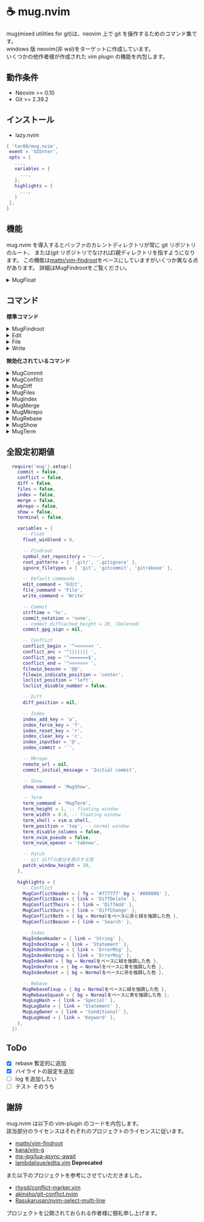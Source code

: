 # ☕ mug.nvim

mug(mixed utilities for git)は、neovim 上で git を操作するためのコマンド集です。  
windows 版 neovim(非 wsl)をターゲットに作成しています。  
いくつかの他作者様が作成された vim plugin の機能を内包します。

## 動作条件

- Neovim >= 0.10
- Git >= 2.39.2

## インストール

- lazy.nvim

```lua
{ 'tar80/mug.nvim',
 event = 'UIEnter',
 opts = {
   ...,
   variables = {
     ...,
   },
   highlights = {
     ...,
   }
 },
}
```

## 機能

mug.nvim を導入するとバッファのカレントディレクトリが常に git リポジトリのルート、
または(git リポジトリでなければ)親ディレクトリを指すようになります。
この機能は[mattn/vim-findroot](https://github.com/mattn/vim-findroot)をベースにしていますがいくつか異なる点があります。
詳細はMugFindrootをご覧ください。

<details>
<summary>MugFloat</summary>

mug が生成するフローティングウィンドウ(MugFloat)にはそれぞれのコマンドで使用するキーマップの他に、
一律で以下のキーマップが設定されます。また、MugFloat が存在する間`<C-W>p`が上書きされ
MugFloat のフォーカスに割り当てられます。

| キー             | 説明           |
| :--------------- | :------------- |
| q, \<ESC>        | フロート閉じる |
| g?               | キーマップ参照 |
| \<count>M-[hjkl] | フロート移動   |

**variables**

- float_winblend `integer`(上書き)  
  背景の疑似透過性を指定します。

[float.mp4](https://github.com/tar80/mug.nvim/assets/45842304/a8867a19-08d5-4560-b815-aceb7b5f8bb6)

</details>

## コマンド

**標準コマンド**

<details>
<summary>MugFindroot</summary>

```lua
require('mug').setup({
  variables = {
    symbol_not_repository = '---',
    root_patterns = { '.git/', '.gitignore' },
    ignore_filetypes = { 'git', 'gitcommit', 'gitrebase' },
  }
})
```

**:MugFindroot [stopglobal|stoplocal]**

mug の標準機能です。[mattn/vim-findroot](https://github.com/mattn/vim-findroot) をベースに独自の変更を加えてあります。

- vim-findroot は標準で様々なプロジェクトルートマーカーに対応していますが、mug が対応するのは git のみです。
  また、ディレクトリを下層へ移動する時に動作を抑制するオプションはありません。

- MugFindroot は自動実行されます。手動実行時には実行結果の詳細が出力されます。
  引数`stopglobal` `stoplocal`を指定するとそれぞれ`g:mug_findroot_disable=v:true` `b:mug_findroot_disable=v:true`が設定され
  自動実行を抑制します。解除は`MugFindroot`、または`unlet g:mug_findroot_disable` `unlet b:mug_findroot_disable`を実行します。

- MugFindroot が git リポジトリを検知したとき、ブランチ名、ブランチのデタッチ状態、インデックスを取得し、
  それぞれ`b:mug_branch_name` `b:mug_branch_info` `b:mug_branch_stats`を設定します。
  `b:mug_branch_stats`はインデックスの状態をテーブル{ s = stage, u = unstate, c = conflict }として保持します。
  ブランチのキャッシュ・デタッチ状態の取得は[kana/vim-g/branch](https://github.com/kana/vim-g)の機能を取り入れています。

**variables**

- symbol_not_repository(上書き)  
  カレントディレクトリが git リポジトリではなかったときに b:mug_branch_name に設定される文字列です。

- root_patterns `table`(上書き)  
  記述フォーマットは vim-findroot の root marker patterns に倣います。優先度があり、先に記述されたパターンが優先されます。
  以下のようなディレクトリ構造を持つファイル file.vim を開いたときにカレントディレクトリは
  `root_patterns`の値により、表のように設定されます。

  ```text
  main/
    ├ .git/
    ├ submodule/
    │   ├ .git/
    │   ├ script/
    │   │   ├ .gitignore
    │   │   └ file.vim
    │   └ .gitignore
    ├ .gitmodules
    └ .gitignore
  ```

  | root_patterns                  | current directory     |
  | :----------------------------- | :-------------------- |
  | .gitmodules, .git/, .gitignore | main                  |
  | .git/, .gitignore              | main/submodule        |
  | .gitignore                     | main/submodule/script |

- ignore_filetypes `table`(追加)  
  指定したファイルタイプは MugFindroot 自動実行の対象外となります。
  ファイルタイプに`*`(ワイルドカード)は指定できません。

</details>
<details>
<summary>Edit</summary>

```lua
require('mug').setup({
  variables = {
    edit_command = 'Edit',
  }
})
```

**:Edit [!] [\<filespec>]**

カレントファイルの親ディレクトリを基準に`:edit[!] [<filespec>]`を実行します。

**variables**

- edit_command `string`(上書き)  
  コマンド`Edit`を別名で登録します。コマンドが不要であれば`""`空文字を指定します。

</details>
<details>
<summary>File</summary>

```lua
require('mug').setup({
  variables = {
    file_command = 'File',
  }
})
```

**:File[!] \<newname>**

カレントファイルの親ディレクトリを基準に`:file[!] <newname>`を実行します。

**variables**

- file_command `string`(上書き)  
  コマンド`File`を別名で登録します。コマンドが不要であれば`""`空文字を指定します。

</details>
<details>
<summary>Write</summary>

```lua
require('mug').setup({
  variables = {
    write_command = 'Write'
  }
})
```

**:Write[!]**

`:update | git add`を実行します。`!`を付けると`--force`が付加されます。

**variables**

- write_command `string`(上書き)  
  コマンド`Write`を別名で登録します。コマンドが不要であれば`""`空文字を指定します。

</details>

**無効化されているコマンド**

<details>
<summary>MugCommit</summary>

```lua
require('mug').setup({
  commit = true,
  variables = {
    strftime = '%c',
    commit_notation = 'none',
    commit_gpg_sign = nil,
    patch_window_height = 20,
  }
})
```

**:MugCommit[!] [\<sub-command>] [\<commit-message>]**

引数なしで実行するとコミット編集バッファを開きます。`!`を付けると最初に`git add .`を実行します。  
`<sub-command>`には以下のいずれかを指定できます。

- `amend` ステージされた変更を HEAD に追加します。
- `empty` 空コミットを作成します。コミットメッセージには"empty commit(created by mug)"が設定されます。
- ~~`fixup`~~ **Deleted**
- `rebase` fixup の代替です。フローティングウィンドウが起動し、`git log`の結果が出力されます。  
  カーソル行のコミットに対して`f`キーで fixup、`s`キーで squash を設定し、起点になるコミットにカーソルを合わせ、
  `<CR>`で実行します。`c`キーで選択をクリアできます。
- `m <commit-message>` 直接コミットメッセージを入力できます。スペースを含む場合でも""で括る必要はありません。

**:MugCommitSign[!] [\<sub-command>] [\<commit-message>]**

オプション`--gpg-sign`を付加します。使用する署名を指定する場合は、variables に`commit_gpg_sign`を設定します。

**コミット編集バッファ**

コミットメッセージの詳細編集用に、`commit_notation`で指定したテンプレート(COMMIT_EDITMSG)をタブで開きます。  
コミット編集バッファには、スペルチェック、短縮入力、キーマップが設定されます。

| モード |      キー       | 説明                                |
| :----: | :-------------: | :---------------------------------- |
|   n    |        ^        | スペルチェックをトグル              |
|   n    |       gd        | 差分バッファを水平方向にトグル      |
|   n    |       gD        | 差分バッファを縦方向にトグル        |
|  n,i   |       F5        | 時刻の挿入                          |
|   n    |       F6        | HEAD のコミットメッセージを書き出す |
|   n    | q(差分バッファ) | 差分バッファ閉じる(キャッシュ削除)  |

NOTE: 差分バッファはトグルしても更新されません。更新が必要なときは`q`で一度バッファを閉じます。

コミット編集バッファは`git commit`で開かれたバッファではないため、いかなる変更もリポジトリに影響を与えません。
コミットの作成にはコマンドを使用します。

- `:C` commit
- `:CA` commit amend
- `:CE` commit empty
- `:CS` commit-sign
- `:CSA` commit-sign amend

**variables**

- strftime `string`(上書き)  
  `<F5>`で挿入する時刻の書式を指定します。

- commit_notation `string`(上書き)  
  コミットの形式を指定します。`conventional` `genaral` `none`が指定でき、
  指定した形式に合わせたコミットテンプレートと短縮入力が設定されます。  
  また、`mug/lua/template/`内に`<user-template>`と`<user-template>.lua`を作成し、
  `commit_notation = <user-template>`を指定することでユーザー設定が適用されます。
  `<user-template>`はコミットテンプレート、`<user-template>.lua`は短縮入力の設定です。
  スクリプト内`M.additional_settings`に関数を設定すれば、キーマップやコマンドを追加することもできます。
  記述方法は他のテンプレートを参考にしてください。

- ~~commit_diffキャッシュd_height `integer`(上書き)~~ **Deleted**

- commit_gpg_sign `string`(上書き)  
  署名に使用する鍵(gpg)を指定します。  
  指定しない場合はデフォルト(コミッター ID)になります。

- patch_window_height `integer`(上書き)
  差分バッファの高さを指定します。

[commit.mp4](https://github.com/tar80/mug.nvim/assets/45842304/3f9fc79e-8a27-48cf-bc98-3648d04cead2)

</details>
<details>
<summary>MugConfilct</summary>

```lua
require('mug').setup({
  conflict = true,
  variables = {
    loclist_position = 'left',
    loclist_disable_number = false,
    filewin_beacon = '@@',
    filewin_indicate_position = 'center',
    conflict_begin = '^<<<<<<< ',
    conflict_anc = '^||||||| ',
    conflict_sep = '^=======$',
    conflict_end = '^>>>>>>> '
  }
})
```

**:MugConflict**

新規タブを開き、`git merge`によってコンクリクトしたハンクを抽出、ロケーションリストに展開します。  
[rhysd/conflict-marker.vim](https://github.com/rhysd/conflict-marker.vim/)と似たような操作をロケーションリスト上で実行できます。
conflict-marker は、コンフリクトのあるバッファに対してキーが設定されますが、
MugConflict はロケーションリストにキーを設定します。

- ロケーションリストの表示中は`g:mug_loclist_loaded=v:true`が設定されます。
- ロケーションリストでカーソル移動するとファイルウィンドウの表示位置が連動します。
- `<CR>`を押すと、カーソルと表示位置を Ours-Theirs 間で往復します。
- `w`(更新内容を保存)実行後にすべてのコンフリクトが解消されていた場合、継続してコミットの作成を促す選択肢を表示します。
- undo/redo は仮対応しています。ハイライトが一致しなかったりします。
- conflict-marker と併用できます。MugConflict 実行時は重複するハイライトが上書きされます。

|      キー      | 説明                                      |
| :------------: | :---------------------------------------- |
|       q        | タブ閉じる                                |
|       w        | すべての更新内容を保存                    |
|       g?       | キーマップ参照                            |
|       o        | Ours-commit の差分でハンクを置き換え      |
|       t        | Theirs-commit の差分でハンクを置き換え    |
|       b        | Base-commit の差分でハンクを置き換え      |
|       B        | Ours, Theirs 両方の差分でハンクを置き換え |
|       ^        | filewindow の連動状態をトグル             |
| \<C-u>, \<C-d> | filewindow のカーソルを 1/2 ページ移動    |
| \<C-j>, \<C-k> | filewindow のカーソルを 1 行移動          |

**variables**

- loclist_position `string`(上書き)  
  ロケーションリストの表示位置を指定します。`top` `bottom` `left` `right`を指定します。

- loclist_disable_number `boolean`(上書き)  
  ロケーションリストの行番号を非表示にするなら`true`を指定します。

- filewin_beacon `string`(上書き)  
  ハンクの開始位置(signcolumn)に表示される文字を指定します。

- filewin_indicate_position `string`(上書き)  
  ファイルウィンドウ連動時の、ハンクの画面上の位置です。  
  `upper` `center` `lower`から指定します。

**highlights**

- MugConflictHeader `fg=#777777 bg=#000000`
- MugConflictBase `DiffDelete`
- MugConflictTheirs `DiffAdd`
- MugConflictOurs `DiffChange`
- MugConflictBoth `Normal`をベースに赤と緑を強調した色
- MugConflictBeacon `Search`

[conflict.mp4](https://github.com/tar80/mug.nvim/assets/45842304/b54392d4-3bb3-4621-b76e-4725acf07607)

</details>
<details>
<summary>MugDiff</summary>

```lua
require('mug').setup({
  diff = true,
  variables = {
    diff_position = ,
  }
})
```

カレントファイルと指定した tree-ish との差分を vimdiff で表示します。  
差分バッファの表示中は独自のキーマップが割り当てられます。

| モード | キー | 説明                |
| :----: | :--: | :------------------ |
|  n,x   |  du  | `Diffupdate`を実行  |
|   x    |  do  | 選択範囲を`Diffget` |
|   x    |  dp  | 選択範囲を`Diffput` |
|   x    |  dd  | 選択範囲を削除      |

**:MugDiff [\<posotion>] [\<treeish>] [\<pathspec>]**

`<position>`に`:new`バッファを開き、`git cat-file -p <treeish>:<pathspec>`の結果を展開します。

- 引数`<position>`は、差分バッファを開く位置です。カレントバッファを起点に`top` `bottom` `left` `right`を指定できます。
  初期値は`diffopt`の値から決定されます。また、`diff_position`で標準の位置を指定できます。
- 引数`<treeish>`の初期値は`""`(空文字)です。
- 引数`<pathspec>`の初期値は`%`です。

**:MugDiffFetchRemote [\<posotion>] [\<branchname>] [\<pathspec>]**

`git fetch orgin <branchname>`を実行後、`<position>`に`:new`バッファを開き、`git cat-file -p origin/<branchname>:<pathspec>`の結果を展開します。

- 引数`<branchname>`の初期値は現在アクティブなブランチ名です。

**variables**

- diff_position `string`(上書き)  
  `<position>`のデファルト値を`top` `bottom` `left` `right`のいずれかを指定します。

</details>
<details>
<summary>MugFiles</summary>

```lua
require('mug').setup({
  files = true,
})
```

**:MugFileMove[!] \<pathspec>**

カレントファイルに対し`git mv <current-filepath> <pathspec>`を適用し、バッファを開き直します。
`<pathspec>`はカレントディレクトリを基準とします。  
`!`を付けると`--force`が付加されます。

**:MugFileRename[!] \<newname>**

カレントファイルに対し`git -C <parent-directory> mv <current-filename> <newname>`を適用し、バッファを開き直します。
`<newname>`はカレントファイルの親ディレクトリを基準とし、パスの指定はできません。  
`!`を付けると`--force`が付加されます。

**:MugFileDelete[!]**

カレントファイルをリポジトリのインデックスから削除します。  
`!`を付けるとファイル自体も削除されます。

</details>
<details>
<summary>MugIndex</summary>

```lua
require('mug').setup({
  index = true,
  variables = {
    index_add_key = 'a',
    index_force_key = 'f',
    index_reset_key = 'r',
    index_clear_key = 'c',
    index_input_bar = '@',
    index_commit = '`',
    index_auto_update = false,
  }
})
```

**:MugIndex[!]**

`git status`の結果をフローティングウィンドウに出力します。`!`を付けると`--ignored`が付加されます。  
行ごとに Stage・Unstage・Force stage を選択でき、`<CR>`で実行されます。一番上の行を選択すると全体が選択状態になり、
最下行にはエラーが表示されます。  
MugIndex ウィンドウには独自のキーマップが割り当てられます。

|  キー   | 説明                          |
| :-----: | :---------------------------- |
|    a    | 行を選択(Stage)               |
|    f    | 行を選択(Force stage)         |
|    r    | 行を選択(Unstage)             |
|    c    | 選択状態をクリア              |
|  J, K   | 行を選択(Stage)後カーソル移動 |
|   gf    | 行のパスを開く                |
|   gd    | 行のパスを`MugDiff`           |
|  \<F5>  | リストを更新                  |
|    @    | コミットメッセージ入力バー    |
| shift+@ | `MugCommit`を実行             |

コミット入力バー

|     キー     | 説明                           |
| :----------: | :----------------------------- |
| \<C-o>\<C-s> | オプション`--gpg-sign`をトグル |
| \<C-o>\<C-a> | オプション`--amend`をトグル    |

**variables**

- index_add_key `string`(上書き)  
  行選択(Stage)に使用するキーを指定します。

- index_force_key `string`(上書き)  
  行選択(Force stage)に使用するキーを指定します。

- index_reset_key `string`(上書き)  
  行選択(Reset)に使用するキーを指定します。

- index_clear_key `string`(上書き)  
  行選択を解除するキーを指定します。

- index_input_bar `string`(上書き)  
  コミット入力バーの呼び出しキーを指定します。

- index_commit `string`(上書き)  
  `MugCommit`の実行キーを指定します。

- index_auto_update `boolean`(上書き)  
  MugIndex のフロートウィンドウを離れてから、戻ったときに  
  `git status`を実行しリストを更新します。

**highlights**

- MugIndexHeader `String`
- MugIndexStage `Statement`
- MugIndexUnstage `ErrorMsg`
- MugIndexWarning `ErrorMsg`

[index.mp4](https://github.com/tar80/mug.nvim/assets/45842304/d6c9e1e1-6266-43ca-b973-ec417f04fa45)

</details>
<details>
<summary>MugMerge</summary>

```lua
require('mug').setup({
  MugMerge = true,
})
```

**:MugMerge[!] \<branchname> [\<options>]**

コミットを作って、カレントブランチに\<branchname>をマージ。  
`git -c merge.conflictstyle=diff3 merge --no-ff [<options>] <branchname>`を実行し、コミットメッセージの編集を確認する選択肢を表示します。
コンフリクト発生時には、処理を継続するか中止するかの選択肢を表示します。  
[!]を付けると、\<options>の補完候補が`--strategy-option=ours` `--strategy-option=theirs`の二択になります。
また、マージ継続中は補完候補が`--abort` `--continue` `--quit`の三択になります。

**:MugMergeFF[!] \<branchname> [\<options>]**

コミットは作らず、カレントブランチに\<branchname>をマージ。  
`git merge --ff-only [<options>] <branchname>`を実行します。コンフリクト発生時はエラーを返します。  
[!]を付けると、\<options>の補完候補が`--strategy-option=ours` `--strategy-option=theirs`の二択になります。

**:MugMergeTo[!] \<branchname>**

コミットは作らず、カレントブランチを\<branchname>にマージ。  
`git fetch . <current-branch>:<branchname>`を実行します。コンフリクト発生時はエラーを返します。  
[!]を付けると、`--force`が付加されます。

[merge.mp4](https://github.com/tar80/mug.nvim/assets/45842304/478bbc44-c295-4935-9b68-5b5ef7e5033b)

</details>
<details>
<summary>MugMkrepo</summary>

```lua
require('mug').setup({
  mkrepo = true,
  variables = {
    remote_url = nil,
    commit_initial_message = 'Initial commit',
  }
})
```

**:MugMkrepo [!] [\<pathspec>]**

指定したパスにリポジトリを作成後、`Initial commit`を作成し、上流ブランチを設定します。  
引数なしのときはカレントファイルの親ディレクトリに、パスを指定したときはそのパスに、名前を指定したときは
カレントファイルの親ディレクトリ下にその名前で、リポジトリを作成します。  
`!`を付けるとパス内のファイルを含めた`Initial commit`を作成します。  
すでにリポジトリが存在していたときはエラーを返します。

**variables**

- remote_url `string`(上書き)  
  リモートブランチの URL。HTTPS または、SSH を指定します。  
  未設定の場合、上流ブランチの設定に失敗します。

- commit_initial_message `string`(上書き)  
  初期化コミットに使用されるメッセージを指定します。

[mkrepo.mp4](https://github.com/tar80/mug.nvim/assets/45842304/6c84c540-5593-4339-8caf-3d9f5565f83e)

</details>
<details>
<summary>MugRebase</summary>

```lua
require('mug').setup({
  rebase = true,
  variables = {
    rebase_log_format = '%as <%cn> %d%s',
    rebase_fixup_key = 'f',
    rebase_squash_key = 's',
    rebase_clear_key = 'c',
    rebase_preview_pos = 'bottom',
    rebase_preview_subpos = 'right',
  }
})
```

**:MugRebase[!] \<branchname> [\<options>]**

フローティングウィンドウに出力した`git log`の結果から起点になるコミットを選択し、  
環境変数`GIT_SEQUENCE_EDITOR`を介して RPC 経由で`git rebase`を実行し、リベース ToDo バッファを開きます。  
`!`を付けるとオプション`--autostash`を付加します。

**:MugRebaseSign[!] \<branchname> [\<options>]**

オプション`--gpg-sign`を付加します。使用する署名を指定する場合は、variables に`commit_gpg_sign`を設定します。

**リベース ToDo バッファ**

filetype`gitrebase`で使用できるキーと、以下のキーが有効です。

| モード |      キー      | 説明                                    |
| :----: | :------------: | :-------------------------------------- |
|   n    |       ^        | 連動ビューをトグル                      |
|   n    |      j,k       | 連動ビュー有効時、差分バッファ連動      |
|   n    |       gd       | 差分バッファを水平方向にトグル          |
|   n    |       gD       | 差分バッファを縦方向にトグル            |
|   n    |       q        | 差分バッファ閉じる                      |
|   n    | \<C-u>, \<C-d> | 差分バッファのカーソルを 1/2 ページ移動 |
|   n    | \<C-j>, \<C-k> | 差分バッファのカーソルを 1 行移動       |

**variables**

- rebase_log_format `string`(上書き)  
  フローティングウィンドウに表示される`git log`の書式を指定します。

- rebase_fixup_key `string`(上書き)  
  `MugCommit rebase`で行選択(Fixup)に使用するキーを指定します。

- rebase_squash_key' `string`(上書き)  
  `MugCommit rebase`で行選択(Squash)に使用するキーを指定します。

- rebase_clear_key `string`(上書き)  
  `MugCommit rebase`で行選択を解除するキーを指定します。

- rebase_preview_pos `string`(上書き)  
  リベース ToDo バッファ上で`gd`を実行したときに差分バッファを開く位置を指定します。

- rebase_preview_subpos' `string`(上書き)  
  リベース ToDo バッファ上で`gD`を実行したときに差分バッファを開く位置を指定します。

**highlights**

- MugRebaseFixup `NormalFloat`または`Normal`をベースにした緑っぽい色
- MugRebaseSquash `NormalFloat`または`Normal`をベースにした青っぽい色
- MugLogHash `Special`
- MugLogDate `Statement`
- MugLogOwner `Conditional`
- MugLogHead `Keyword`

</details>
<details>
<summary>MugShow</summary>

```lua
require('mug').setup({
  show = true,
  variables = {
    show_command = 'MugShow',
  }
})
```

**:MugShow[!] \<any>**

MugShow は git とは関連のないコマンドです。引数に指定した変数、関数、コマンドの結果をフローティングウィンドウに出力します。
なんでもは表示できませんがそこそこ表示されます。  
引数入力時の接頭辞(接尾辞)によって、補完候補と出力対象が選択されます。関数には引数も指定できます。
補完候補は完全には対応できていません。

| 接頭辞       | 出力対象       | 使用例                      |
| :----------- | :------------- | :-------------------------- |
| `$`          | 環境変数       | `$vim`                      |
| `_G.`        | lua 変数       | `_G._VERSION`               |
| `[gwbtv]:`   | vim 変数       | `v:version`                 |
| `&`          | vim オプション | `&rtp`                      |
| `vim.`       | 関数           | `vim.uv`, `vim.uv.cwd()`    |
| `()`(接尾辞) | vim 関数       | `expand('~')`               |
| `nvim_`      | nvim 関数      | `nvim_list_runtime_paths()` |
| `:`          | コマンド       | `:version`                  |
| `MugShow!`   | shell コマンド | `ls`, `git show`            |

**variables**

- show_command `string`(上書き)  
  コマンド`MugShow`を別名で登録します。

[show.mp4](https://github.com/tar80/mug.nvim/assets/45842304/66610ce5-ffa2-4bc0-beed-9afb28ec7823)

</details>

</details>
<details>
<summary>MugTerm</summary>

```lua
require('mug').setup({
  terminal = true,
  variables = {
    term_command = 'MugTerm',
    term_height = 1,
    term_width = 0.9,
    term_shell = vim.o.shell,
    term_position = 'top',
    term_disable_columns = false,
    term_nvim_pseudo = false,
    term_nvim_opener = 'tabnew',
    }
  }
})
```

**:[\<count>]MugTerm[!] [\<position>] [\<command>]**

MugTerm は git とは関連のないコマンドです。バッファ、またはフローティングウィンドウで
シェルを開きます。ターミナル内でエディタを必要とする git コマンドを実行したときに
neovim をネストさせない機能があります。

- `<count>`にはバッファのサイズを指定できます。横幅の最低値は`20`、高さの最低値は`3`が設定されています。
- 引数`<position>`はターミナルを開く位置です。カレントバッファを起点に`top` `bottom` `left` `right` `float`を指定できます。
  初期値は`top`です。`term_position`で初期値を変更できます。
- 引数`<command>`はターミナルで実行するコマンドです。コマンド終了時にバッファは閉じられます。  
  `tig` `lazygit`などのインタフェースを持つコマンドを指定します。
- `!`を付けると git commit などの実行時に、ターミナル内ではなくタブにバッファを開きます。
  この機能は[lambdalisue/edita.vim](https://github.com/lambdalisue/edita.vim)をベースにしています。
  edita.vim では環境変数`EDITOR`を書き換えますが、MugTerm では`GIT_EDITOR`を書き換えます。
  variables`term_nvim_pseudo`を`true`に設定すると、`!`の有無にかかわらず有効になります。

**variables**

- term_command `string`(上書き)  
  コマンド`MugTerm`を別名で登録します。

- term_height `float`(上書き)  
  フローティングウィンドウの高さを比率で指定します。

- term_width `float`(上書き)  
  フローティングウィンドウの横幅を比率で指定します。

- term_shell `string`(上書き)  
  `<command>`を指定しなかったときに指定したシェルを実行します。初期値は`&shell`です。

- term_position `string`(上書き)  
  MugTerm の初期位置を設定します。`top` `bottom` `left` `right` `float`のいずれかを指定します。

- term_disable_columns `boolean`(上書き)  
  行番号などを非表示にします。

- term_nvim_pseudo `boolean`(上書き)  
  git commit などエディタが必要な git コマンドの実行時に、常に実行元のインスタンスで
  バッファを開くようになります。

- term_nvim_opener `string`(上書き)  
  `term_nvim_pseudo = ture`設定時にバッファを開く方法を指定します。初期値は`tabnew`です。

</details>

## 全設定初期値

```lua
  require('mug').setup({
    commit = false,
    conflict = false,
    diff = false,
    files = false,
    index = false,
    merge = false,
    mkrepo = false,
    show = false,
    terminal = false,

    variables = {
      -- Float
      float_winblend = 0,

      -- Findroot
      symbol_not_repository = '---',
      root_patterns = { '.git/', '.gitignore' },
      ignore_filetypes = { 'git', 'gitcommit', 'gitrebase' },

      -- Default commands
      edit_command = 'Edit',
      file_command = 'File',
      write_command = 'Write'

      -- Commit
      strftime = '%c',
      commit_notation = 'none',
      -- commit_diffcached_height = 20, [Deleted]
      commit_gpg_sign = nil,

      -- Conflict
      conflict_begin = '^<<<<<<< ',
      conflict_anc = '^||||||| ',
      conflict_sep = '^=======$',
      conflict_end = '^>>>>>>> ',
      filewin_beacon = '@@',
      filewin_indicate_position = 'center',
      loclist_position = 'left',
      loclist_disable_number = false,

      -- Diff
      diff_position = nil,

      -- Index
      index_add_key = 'a',
      index_force_key = 'f',
      index_reset_key = 'r',
      index_clear_key = 'c',
      index_inputbar = '@',
      index_commit = '`',

      -- Mkrepo
      remote_url = nil,
      commit_initial_message = 'Initial commit',

      -- Show
      show_command = 'MugShow',

      -- Term
      term_command = 'MugTerm',
      term_height = 1, -- floating window
      term_width = 0.9, -- floating window
      term_shell = vim.o.shell,
      term_position = 'top', -- normal window
      term_disable_columns = false,
      term_nvim_pseudo = false,
      term_nvim_opener = 'tabnew',

      -- Patch
      -- git diffの差分を表示する窓
      patch_window_height = 20,
    },

    highlights = {
      -- Conflict
      MugConflictHeader = { fg = '#777777' bg = '#000000' },
      MugConflictBase = { link = 'DiffDelete' },
      MugConflictTheirs = { link = 'DiffAdd' },
      MugConflictOurs = { link = 'DiffChange' },
      MugConflictBoth = { bg = Normalをベースに赤と緑を強調した色 },
      MugConflictBeacon = { link = 'Search' },

      -- Index
      MugIndexHeader = { link = 'String' },
      MugIndexStage = { link = 'Statement' },
      MugIndexUnstage = { link = 'ErrorMsg' },
      MugIndexWarning = { link = 'ErrorMsg' },
      MugIndexAdd = { bg = Normalをベースに緑を強調した色 },
      MugIndexForce = { bg = Normalをベースに青を強調した色 },
      MugIndexReset = { bg = Normalをベースに赤を強調した色 },

      -- Rebase
      MugRebaseFixup = { bg = Normalをベースに緑を強調した色 },
      MugRebaseSquash = { bg = Normalをベースに青を強調した色 },
      MugLogHash = { link = 'Special' },
      MugLogDate = { link = 'Statement' },
      MugLogOwner = { link = 'Conditional' },
      MugLogHead = { link = 'Keyword' },
    },
  })
```

## ToDo

- [x] rebase 暫定的に追加
- [x] ハイライトの設定を追加
- [ ] log を追加したい
- [ ] テスト そのうち

## 謝辞

mug.nvim は以下の vim-plugin のコードを内包します。  
該当部分のライセンスはそれぞれのプロジェクトのライセンスに従います。

- [mattn/vim-findroot](https://github.com/mattn/vim-findroot)
- [kana/vim-g](https://github.com/kana/vim-g)
- [ms-jpg/lua-async-await](https://github.com/ms-jpq/lua-async-await)
- [lambdalisue/edita.vim](https://github.com/lambdalisue/edita.vim) **Deprecated**

また以下のプロジェクトを参考にさせていただきました。

- [rhysd/conflict-marker.vim](https://github.com/rhysd/conflict-marker.vim/)
- [akinsho/git-conflict.nvim](https://github.com/akinsho/git-conflict.nvim)
- [Rasukarusan/nvim-select-multi-line](https://github.com/Rasukarusan/nvim-select-multi-line)

プロジェクトを公開されておられる作者様に御礼申し上げます。
